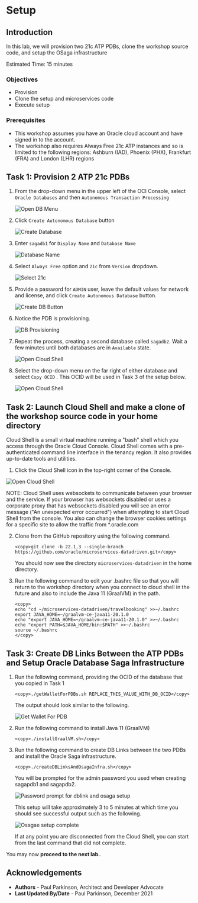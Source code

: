 # Setup

## Introduction

In this lab, we will provision two 21c ATP PDBs, clone the workshop source code, and setup the OSaga infrastructure

Estimated Time: 15 minutes

### Objectives

* Provision 
* Clone the setup and microservices code
* Execute setup

### Prerequisites

- This workshop assumes you have an Oracle cloud account and have signed in to the account.
- The workshop also requires Always Free 21c ATP instances and so is limited to the following regions: Ashburn (IAD), Phoenix (PHX), Frankfurt (FRA) and London (LHR) regions

## Task 1: Provision 2 ATP 21c PDBs

1. From the drop-down menu in the upper left of the OCI Console, select `Oracle Databases` and then `Autonomous Transaction Processing`

   ![Open DB Menu](images/dbhamburgermenu.png " ")

2. Click `Create Autonomous Database` button

   ![Create Database](images/createdbmain.png " ")
  
3. Enter `sagadb1` for `Display Name` and `Database Name`

   ![Database Name](images/createosaga1db.png " ")
  
4. Select `Always Free` option and `21c` from `Version` dropdown.

   ![Select 21c](images/createdb21c.png " ")
  
5. Provide a password for `ADMIN` user, leave the default values for network and license, and click `Create Autonomous Database` button.

   ![Create DB Button](images/createdbpwandlicense.png " ")
  
6. Notice the PDB is provisioning.

   ![DB Provisioning](images/dbcreationstatus.png " ")
  
7. Repeat the process, creating a second database called `sagadb2`. Wait a few minutes until both databases are in `Available` state.

   ![Open Cloud Shell](images/bothdbsavailable.png " ")
  
8. Select the drop-down menu on the far right of either database and select `Copy OCID` . This OCID will be used in Task 3 of the setup below.

   ![Open Cloud Shell](images/copyocidforgetwallet.png " ")


## Task 2: Launch Cloud Shell and make a clone of the workshop source code in your home directory

Cloud Shell is a small virtual machine running a "bash" shell which you access through the Oracle Cloud Console. Cloud Shell comes with a pre-authenticated command line interface in the tenancy region. It also provides up-to-date tools and utilities.

1. Click the Cloud Shell icon in the top-right corner of the Console.

  ![Open Cloud Shell](images/open-cloud-shell.png " ")

  NOTE: Cloud Shell uses websockets to communicate between your browser and the service. If your browser has websockets disabled or uses a corporate proxy that has websockets disabled you will see an error message ("An unexpected error occurred") when attempting to start Cloud Shell from the console. You also can change the browser cookies settings for a specific site to allow the traffic from *.oracle.com

2. Clone from the GitHub repository using the following command.  

    ```
    <copy>git clone -b 22.1.3 --single-branch https://github.com/oracle/microservices-datadriven.git</copy>
    ```

   You should now see the directory `microservices-datadriven` in the home directory.

3. Run the following command to edit your .bashrc file so that you will return to the workshop directory when you connect to cloud shell in the future and also to include the Java 11 (GraalVM) in the path.

    ```
    <copy>
    echo "cd ~/microservices-datadriven/travelbooking" >>~/.bashrc
    export JAVA_HOME=~/graalvm-ce-java11-20.1.0
    echo "export JAVA_HOME=~/graalvm-ce-java11-20.1.0" >>~/.bashrc
    echo "export PATH=$JAVA_HOME/bin:$PATH" >>~/.bashrc
    source ~/.bashrc
    </copy>
    ```

## Task 3: Create DB Links Between the ATP PDBs and Setup Oracle Database Saga Infrastructure

1. Run the following command, providing the OCID of the database that you copied in Task 1

    ```
    <copy>./getWalletForPDBs.sh REPLACE_THIS_VALUE_WITH_DB_OCID</copy>
    ```
   
   The output should look similar to the following.
   
     ![Get Wallet For PDB](images/getwalletforpdb.png " ")

2. Run the following command to install Java 11 (GraalVM)  

    ```
    <copy>./installGraalVM.sh</copy>
    ```

2. Run the following command to create DB Links between the two PDBs and install the Oracle Saga infrastructure.

    ```
    <copy>./createDBLinksAndOsagaInfra.sh</copy>
    ```
   You will be prompted for the admin password you used when creating sagapdb1 and sagapdb2.
   
   ![Password prompt for dblink and osaga setup](images/pwpromptforjavasetup.png " ")
     
   This setup will take approximately 3 to 5 minutes at which time you should see successful output such as the following.  
   
   ![Osagae setup complete](images/osagasetupcomplete.png " ")
   
     If at any point you are disconnected from the Cloud Shell, you can start from the last command that did not complete.

You may now **proceed to the next lab.**.

## Acknowledgements

* **Authors** - Paul Parkinson, Architect and Developer Advocate
* **Last Updated By/Date** - Paul Parkinson, December 2021
